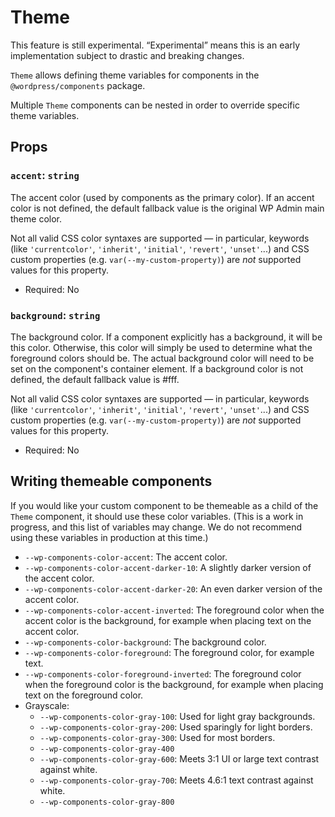 # Theme

<div class="callout callout-alert">
This feature is still experimental. “Experimental” means this is an early implementation subject to drastic and breaking changes.
</div>

`Theme` allows defining theme variables for components in the `@wordpress/components` package.

Multiple `Theme` components can be nested in order to override specific theme variables.

## Props

### `accent`: `string`

The accent color (used by components as the primary color). If an accent color is not defined, the default fallback value is the original WP Admin main theme color.

Not all valid CSS color syntaxes are supported — in particular, keywords (like `'currentcolor'`, `'inherit'`, `'initial'`, `'revert'`, `'unset'`...) and CSS custom properties (e.g. `var(--my-custom-property)`) are _not_ supported values for this property.

-   Required: No

### `background`: `string`

The background color. If a component explicitly has a background, it will be this color. Otherwise, this color will simply be used to determine what the foreground colors should be. The actual background color will need to be set on the component's container element. If a background color is not defined, the default fallback value is #fff.

Not all valid CSS color syntaxes are supported — in particular, keywords (like `'currentcolor'`, `'inherit'`, `'initial'`, `'revert'`, `'unset'`...) and CSS custom properties (e.g. `var(--my-custom-property)`) are _not_ supported values for this property.

-   Required: No

## Writing themeable components

If you would like your custom component to be themeable as a child of the `Theme` component, it should use these color variables. (This is a work in progress, and this list of variables may change. We do not recommend using these variables in production at this time.)

-   `--wp-components-color-accent`: The accent color.
-   `--wp-components-color-accent-darker-10`: A slightly darker version of the accent color.
-   `--wp-components-color-accent-darker-20`: An even darker version of the accent color.
-   `--wp-components-color-accent-inverted`: The foreground color when the accent color is the background, for example when placing text on the accent color.
-   `--wp-components-color-background`: The background color.
-   `--wp-components-color-foreground`: The foreground color, for example text.
-   `--wp-components-color-foreground-inverted`: The foreground color when the foreground color is the background, for example when placing text on the foreground color.
-   Grayscale:
    -   `--wp-components-color-gray-100`: Used for light gray backgrounds.
    -   `--wp-components-color-gray-200`: Used sparingly for light borders.
    -   `--wp-components-color-gray-300`: Used for most borders.
    -   `--wp-components-color-gray-400`
    -   `--wp-components-color-gray-600`: Meets 3:1 UI or large text contrast against white.
    -   `--wp-components-color-gray-700`: Meets 4.6:1 text contrast against white.
    -   `--wp-components-color-gray-800`
